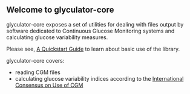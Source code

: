 ## Welcome to glyculator-core

glyculator-core exposes a set of utilities for dealing with files output by software dedicated to Continuous Glucose Monitoring systems
and calculating glucose variability measures.

Please see, [A Quickstart Guide](https://kpagacz.github.io/glyculator-core/articles/quickstart.html) to learn about basic use of the library.

glyculator-core covers:
* reading CGM files
* calculating glucose variability indices according to the [International Consensus on Use of CGM](https://care.diabetesjournals.org/content/40/12/1631)
